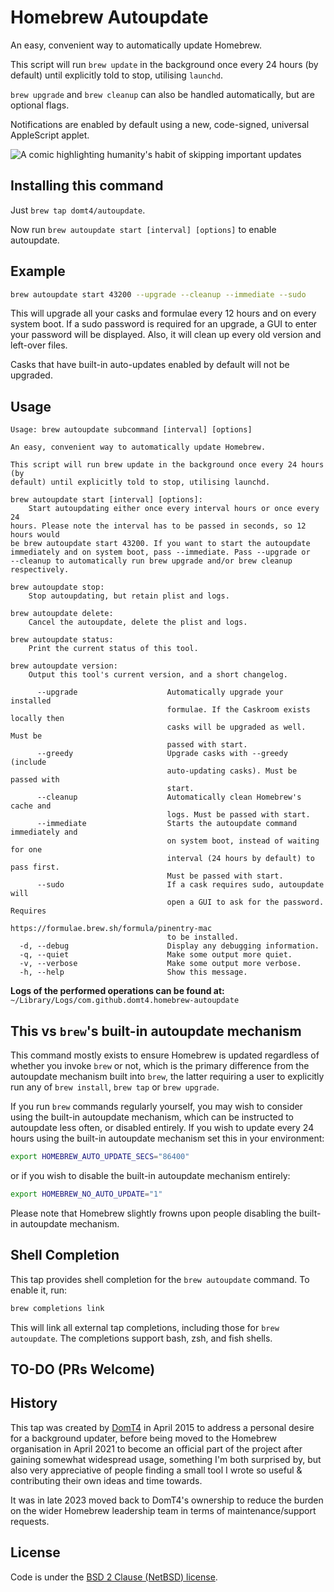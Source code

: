 # Homebrew Autoupdate

An easy, convenient way to automatically update Homebrew.

This script will run `brew update` in the background once every 24 hours (by
default) until explicitly told to stop, utilising `launchd`.

`brew upgrade` and `brew cleanup` can also be handled automatically, but
are optional flags.

Notifications are enabled by default using a new, code-signed, universal AppleScript applet.

![A comic highlighting humanity's habit of skipping important updates](https://imgs.xkcd.com/comics/update.png)

## Installing this command

Just `brew tap domt4/autoupdate`.

Now run `brew autoupdate start [interval] [options]` to enable autoupdate.

## Example

```sh
brew autoupdate start 43200 --upgrade --cleanup --immediate --sudo
```

This will upgrade all your casks and formulae every 12 hours and on every system boot.
If a sudo password is required for an upgrade, a GUI to enter your password will be displayed.
Also, it will clean up every old version and left-over files.

Casks that have built-in auto-updates enabled by default will not be upgraded.

## Usage

[comment]: # (HELP-COMMAND-OUTPUT:START)

```help
Usage: brew autoupdate subcommand [interval] [options]

An easy, convenient way to automatically update Homebrew.

This script will run brew update in the background once every 24 hours (by
default) until explicitly told to stop, utilising launchd.

brew autoupdate start [interval] [options]:
    Start autoupdating either once every interval hours or once every 24
hours. Please note the interval has to be passed in seconds, so 12 hours would
be brew autoupdate start 43200. If you want to start the autoupdate
immediately and on system boot, pass --immediate. Pass --upgrade or
--cleanup to automatically run brew upgrade and/or brew cleanup
respectively.

brew autoupdate stop:
    Stop autoupdating, but retain plist and logs.

brew autoupdate delete:
    Cancel the autoupdate, delete the plist and logs.

brew autoupdate status:
    Print the current status of this tool.

brew autoupdate version:
    Output this tool's current version, and a short changelog.

      --upgrade                    Automatically upgrade your installed
                                   formulae. If the Caskroom exists locally then
                                   casks will be upgraded as well. Must be
                                   passed with start.
      --greedy                     Upgrade casks with --greedy (include
                                   auto-updating casks). Must be passed with
                                   start.
      --cleanup                    Automatically clean Homebrew's cache and
                                   logs. Must be passed with start.
      --immediate                  Starts the autoupdate command immediately and
                                   on system boot, instead of waiting for one
                                   interval (24 hours by default) to pass first.
                                   Must be passed with start.
      --sudo                       If a cask requires sudo, autoupdate will
                                   open a GUI to ask for the password. Requires
                                   https://formulae.brew.sh/formula/pinentry-mac
                                   to be installed.
  -d, --debug                      Display any debugging information.
  -q, --quiet                      Make some output more quiet.
  -v, --verbose                    Make some output more verbose.
  -h, --help                       Show this message.
```

[comment]: # (HELP-COMMAND-OUTPUT:END)

**Logs of the performed operations can be found at:** `~/Library/Logs/com.github.domt4.homebrew-autoupdate`

## This vs `brew`'s built-in autoupdate mechanism

This command mostly exists to ensure Homebrew is updated regardless of whether
you invoke `brew` or not, which is the primary difference from the autoupdate
mechanism built into `brew`, the latter requiring a user to explicitly run
any of `brew install`, `brew tap` or `brew upgrade`.

If you run `brew` commands regularly yourself, you may wish to consider using
the built-in autoupdate mechanism, which can be instructed to autoupdate less
often, or disabled entirely. If you wish to update every 24 hours using the
built-in autoupdate mechanism set this in your environment:

```sh
export HOMEBREW_AUTO_UPDATE_SECS="86400"
```

or if you wish to disable the built-in autoupdate mechanism entirely:

```sh
export HOMEBREW_NO_AUTO_UPDATE="1"
```

Please note that Homebrew slightly frowns upon people disabling the built-in
autoupdate mechanism.

## Shell Completion

This tap provides shell completion for the `brew autoupdate` command. To enable it, run:

```sh
brew completions link
```

This will link all external tap completions, including those for `brew autoupdate`. The completions support bash, zsh, and fish shells.

## TO-DO (PRs Welcome)

## History

This tap was created by [DomT4](https://github.com/DomT4) in April 2015 to
address a personal desire for a background updater, before being moved to
the Homebrew organisation in April 2021 to become an official part of the
project after gaining somewhat widespread usage, something I'm both surprised
by, but also very appreciative of people finding a small tool I wrote so
useful & contributing their own ideas and time towards.

It was in late 2023 moved back to DomT4's ownership to reduce the burden on
the wider Homebrew leadership team in terms of maintenance/support requests.

## License

Code is under the [BSD 2 Clause (NetBSD) license](https://github.com/DomT4/homebrew-autoupdate/blob/master/LICENSE.txt).
